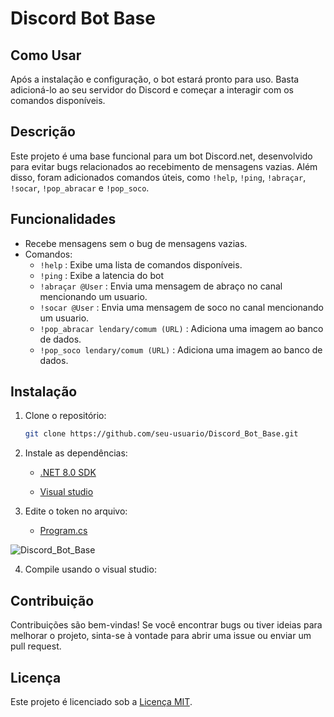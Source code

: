 # Discord Bot Base

## Como Usar

Após a instalação e configuração, o bot estará pronto para uso. Basta adicioná-lo ao seu servidor do Discord e começar a interagir com os comandos disponíveis.

## Descrição

Este projeto é uma base funcional para um bot Discord.net, desenvolvido para evitar bugs relacionados ao recebimento de mensagens vazias. Além disso, foram adicionados comandos úteis, como `!help`, `!ping`, `!abraçar`, `!socar`, `!pop_abracar` e `!pop_soco`.

## Funcionalidades

- Recebe mensagens sem o bug de mensagens vazias.
- Comandos:
  - `!help` : Exibe uma lista de comandos disponíveis.
  - `!ping` : Exibe a latencia  do bot
  - `!abraçar @User` : Envia uma mensagem de abraço no canal mencionando um usuario.
  - `!socar @User` : Envia uma mensagem de soco no canal mencionando um usuario.
  - `!pop_abracar lendary/comum (URL)` : Adiciona uma imagem ao banco de dados.
  - `!pop_soco lendary/comum (URL)` : Adiciona uma imagem ao banco de dados.


## Instalação

1. Clone o repositório:
   ```bash
   git clone https://github.com/seu-usuario/Discord_Bot_Base.git

2. Instale as dependências:

    - [.NET 8.0 SDK](https://download.visualstudio.microsoft.com/download/pr/cb56b18a-e2a6-4f24-be1d-fc4f023c9cc8/be3822e20b990cf180bb94ea8fbc42fe/dotnet-sdk-8.0.101-win-x64.exe)

    - [Visual studio](https://visualstudio.microsoft.com/pt-br/)

3. Edite o token no arquivo:
    - [Program.cs](discord\Program.cs)

  ![Discord_Bot_Base](https://private-user-images.githubusercontent.com/143356448/297395854-da033c89-6499-4fc7-9012-bf15980829b7.png?jwt=eyJhbGciOiJIUzI1NiIsInR5cCI6IkpXVCJ9.eyJpc3MiOiJnaXRodWIuY29tIiwiYXVkIjoicmF3LmdpdGh1YnVzZXJjb250ZW50LmNvbSIsImtleSI6ImtleTUiLCJleHAiOjE3MDU0OTkwODYsIm5iZiI6MTcwNTQ5ODc4NiwicGF0aCI6Ii8xNDMzNTY0NDgvMjk3Mzk1ODU0LWRhMDMzYzg5LTY0OTktNGZjNy05MDEyLWJmMTU5ODA4MjliNy5wbmc_WC1BbXotQWxnb3JpdGhtPUFXUzQtSE1BQy1TSEEyNTYmWC1BbXotQ3JlZGVudGlhbD1BS0lBVkNPRFlMU0E1M1BRSzRaQSUyRjIwMjQwMTE3JTJGdXMtZWFzdC0xJTJGczMlMkZhd3M0X3JlcXVlc3QmWC1BbXotRGF0ZT0yMDI0MDExN1QxMzM5NDZaJlgtQW16LUV4cGlyZXM9MzAwJlgtQW16LVNpZ25hdHVyZT1jNWZhZTcxYzYwNDhkYzRmYTZiMjUyMWE4ZjY2NzJhOGYxZTI3OGY2ZDAxM2E4ODM1ZjljYzdjNDcxNjA4ZTE3JlgtQW16LVNpZ25lZEhlYWRlcnM9aG9zdCZhY3Rvcl9pZD0wJmtleV9pZD0wJnJlcG9faWQ9MCJ9.fCh_R7IgEc4BR7B4d_Pipykq5Oih8WL2Lt-YFjElwck) 

4. Compile usando o visual studio:

## Contribuição

Contribuições são bem-vindas! Se você encontrar bugs ou tiver ideias para melhorar o projeto, sinta-se à vontade para abrir uma issue ou enviar um pull request.

## Licença

Este projeto é licenciado sob a [Licença MIT](LICENSE).

